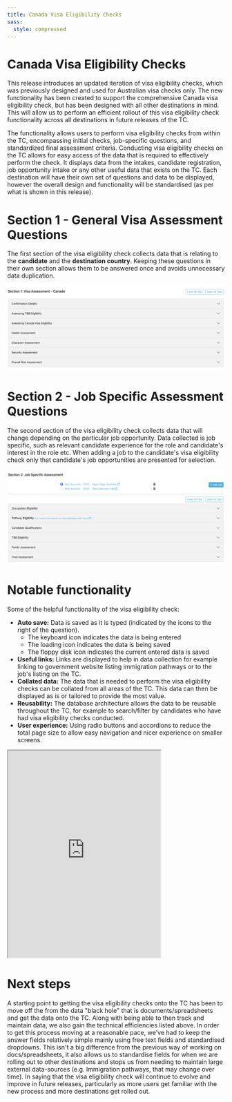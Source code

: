 ```yaml
---
title: Canada Visa Eligibility Checks
sass:
  style: compressed
---
```


# Canada Visa Eligibility Checks


This release introduces an updated iteration of visa eligibility checks, which was previously designed and used for 
Australian visa checks only. The new functionality has been created to support the comprehensive Canada visa 
eligibility check, but has been designed with all other destinations in mind. This will allow us to perform an 
efficient rollout of this visa eligibility check functionality across all destinations in future releases of the TC.

The functionality allows users to perform visa eligibility checks from within the TC, encompassing initial checks, 
job-specific questions, and standardized final assessment criteria. Conducting visa eligibility checks on the TC allows 
for easy access of the data that is required to effectively perform the check. It displays data from the intakes,
candidate registration, job opportunity intake or any other useful data that exists on the TC. Each destination will 
have their own set of questions and data to be displayed, however the overall design and functionality will be 
standardised (as per what is shown in this release).

# Section 1 - General Visa Assessment Questions

The first section of the visa eligibility check collects data that is relating to the **candidate** and the 
**destination country**. Keeping these questions in their own section allows them to be answered once and avoids 
unnecessary data duplication.

<div class="card-image-container">
  <img src="./../assets/images/v210/CanadaVisaCheckSectionOne.png" alt="Enhanced Other Languages Search" class="card-image">
</div>

# Section 2 - Job Specific Assessment Questions

The second section of the visa eligibility check collects data that will change depending on the particular job 
opportunity. Data collected is job specific, such as relevant candidate experience for the role and 
candidate's interest in the role etc. When adding a job to the candidate's visa eligibility check only that candidate's 
job opportunities are presented for selection.

<div class="card-image-container">
  <img src="./../assets/images/v210/CanadaVisaCheckSectionTwo.png" alt="Enhanced Other Languages Search" class="card-image">
</div>

# Notable functionality

Some of the helpful functionality of the visa eligibility check:
- **Auto save:** Data is saved as it is typed (indicated by the icons to the right of the question). 
  - The keyboard icon indicates the data is being entered
  - The loading icon indicates the data is being saved
  - The floppy disk icon indicates the current entered data is saved
- **Useful links:** Links are displayed to help in data collection for example linking to government website listing immigration pathways or to the job's listing on the TC.
- **Collated data:** The data that is needed to perform the visa eligibility checks can be collated from all areas of the TC. This data can then be displayed as is or tailored to provide the most value. 
- **Reusability:** The database architecture allows the data to be reusable throughout the TC, for example to search/filter by candidates who have had visa eligibility checks conducted.
- **User experience:** Using radio buttons and accordions to reduce the total page size to allow easy navigation and nicer experience on smaller screens.


<div class="card-image-container">
  <iframe src="https://drive.google.com/file/d/1f75pMoL6hgCYKh1gy7DWuzL5FRB8GWf4/preview" width="70%" height="480"></iframe>
</div>

# Next steps
A starting point to getting the visa eligibility checks onto the TC has been to move off the from the data "black hole" 
that is documents/spreadsheets and get the data onto the TC. Along with being able to then track and maintain data, 
we also gain the technical efficiencies listed above. In order to get this process moving at a reasonable pace, 
we've had to keep the answer fields relatively simple mainly using free text fields and standardised dropdowns. 
This isn't a big difference from the previous way of working on docs/spreadsheets, it also allows us to standardise 
fields for when we are rolling out to other destinations and stops us from needing to maintain large external 
data-sources (e.g. Immigration pathways, that may change over time). In saying that the visa eligibility check will 
continue to evolve and improve in future releases, particularly as more users get familiar with the new process and more 
destinations get rolled out.

